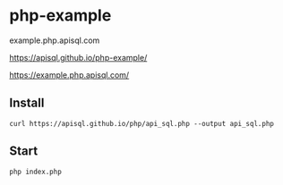 # php-example
example.php.apisql.com

https://apisql.github.io/php-example/

https://example.php.apisql.com/


## Install

    curl https://apisql.github.io/php/api_sql.php --output api_sql.php

## Start

    php index.php